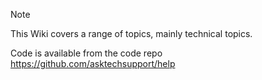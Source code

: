 > [!NOTE]
> This Wiki covers a range of topics, mainly technical topics.
>
> Code is available from the code repo https://github.com/asktechsupport/help
